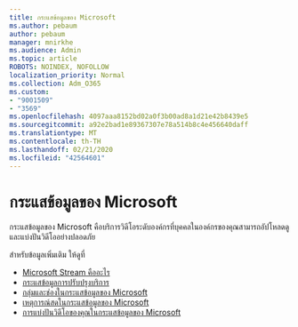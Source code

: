 ```yaml
---
title: กระแสข้อมูลของ Microsoft
ms.author: pebaum
author: pebaum
manager: mnirkhe
ms.audience: Admin
ms.topic: article
ROBOTS: NOINDEX, NOFOLLOW
localization_priority: Normal
ms.collection: Adm_O365
ms.custom:
- "9001509"
- "3569"
ms.openlocfilehash: 4097aaa8152bd02a0f3b00ad8a1d21e42b8439e5
ms.sourcegitcommit: a92e2bad1e89367307e78a514b8c4e456640daff
ms.translationtype: MT
ms.contentlocale: th-TH
ms.lasthandoff: 02/21/2020
ms.locfileid: "42564601"
---
```

# <a name="microsoft-stream"></a>กระแสข้อมูลของ Microsoft

กระแสข้อมูลของ Microsoft คือบริการวิดีโอระดับองค์กรที่บุคคลในองค์กรของคุณสามารถอัปโหลดดูและแบ่งปันวิดีโออย่างปลอดภัย 

สำหรับข้อมูลเพิ่มเติม ให้ดูที่

- [Microsoft Stream คืออะไร](https://docs.microsoft.com/en-us/stream/overview)
- [กระแสข้อมูลการปรับปรุงบริการ](https://techcommunity.microsoft.com/t5/microsoft-stream-service-updates/bd-p/StreamAnnouncements)
- [กลุ่มและช่องในกระแสข้อมูลของ Microsoft](https://docs.microsoft.com/en-us/stream/groups-channels-organization)
- [เหตุการณ์สดในกระแสข้อมูลของ Microsoft](https://docs.microsoft.com/en-us/stream/live-event-overview)
- [การแบ่งปันวิดีโอของคุณในกระแสข้อมูลของ Microsoft](https://docs.microsoft.com/en-us/stream/portal-share-video)
